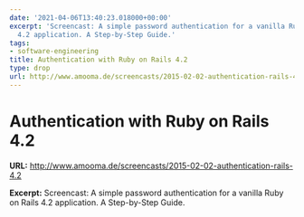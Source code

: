 ```yaml
---
date: '2021-04-06T13:40:23.018000+00:00'
excerpt: 'Screencast: A simple password authentication for a vanilla Ruby on Rails
  4.2 application. A Step-by-Step Guide.'
tags:
- software-engineering
title: Authentication with Ruby on Rails 4.2
type: drop
url: http://www.amooma.de/screencasts/2015-02-02-authentication-rails-4.2
---
```


# Authentication with Ruby on Rails 4.2

**URL:** http://www.amooma.de/screencasts/2015-02-02-authentication-rails-4.2

**Excerpt:** Screencast: A simple password authentication for a vanilla Ruby on Rails 4.2 application. A Step-by-Step Guide.
